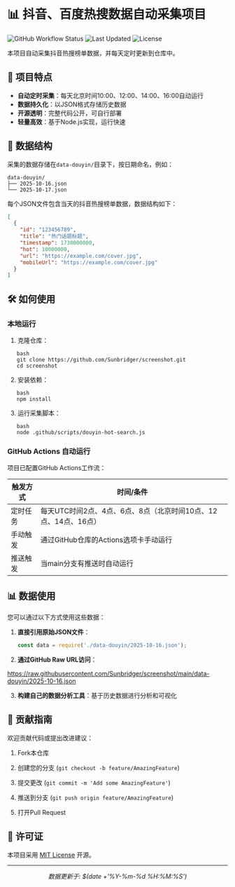 # 📊 抖音、百度热搜数据自动采集项目

![GitHub Workflow Status](https://img.shields.io/github/actions/workflow/status/Sunbridger/screenshot/douyin-hot-search.yml?style=flat-square)
![Last Updated](https://img.shields.io/github/last-commit/Sunbridger/screenshot?label=最后更新&style=flat-square)
![License](https://img.shields.io/github/license/Sunbridger/screenshot?style=flat-square)

本项目自动采集抖音热搜榜单数据，并每天定时更新到仓库中。

## 🌟 项目特点

- **自动定时采集**：每天北京时间10:00、12:00、14:00、16:00自动运行
- **数据持久化**：以JSON格式存储历史数据
- **开源透明**：完整代码公开，可自行部署
- **轻量高效**：基于Node.js实现，运行快速

## 📂 数据结构

采集的数据存储在`data-douyin/`目录下，按日期命名，例如：

```
data-douyin/
├── 2025-10-16.json
└── 2025-10-17.json
```

每个JSON文件包含当天的抖音热搜榜单数据，数据结构如下：

```json
[
  {
    "id": "123456789",
    "title": "热门话题标题",
    "timestamp": 1730000000,
    "hot": 10000000,
    "url": "https://example.com/cover.jpg",
    "mobileUrl": "https://example.com/cover.jpg"
  }
]
```


## 🛠️ 如何使用

### 本地运行

1. 克隆仓库：
```
   bash
   git clone https://github.com/Sunbridger/screenshot.git
   cd screenshot
```

2. 安装依赖：
```
   bash
   npm install
```

3. 运行采集脚本：
```
   bash
   node .github/scripts/douyin-hot-search.js
```

### GitHub Actions 自动运行

项目已配置GitHub Actions工作流：

| 触发方式 | 时间/条件 |
|----------|-----------|
| 定时任务 | 每天UTC时间2点、4点、6点、8点（北京时间10点、12点、14点、16点） |
| 手动触发 | 通过GitHub仓库的Actions选项卡手动运行 |
| 推送触发 | 当main分支有推送时自动运行 |

## 📊 数据使用

您可以通过以下方式使用这些数据：

1. **直接引用原始JSON文件**：
   ```javascript
   const data = require('./data-douyin/2025-10-16.json');
   ```


2. **通过GitHub Raw URL访问**：

https://raw.githubusercontent.com/Sunbridger/screenshot/main/data-douyin/2025-10-16.json


3. **构建自己的数据分析工具**：基于历史数据进行分析和可视化

## 🤝 贡献指南

欢迎贡献代码或提出改进建议：

1. Fork本仓库

2. 创建您的分支 (`git checkout -b feature/AmazingFeature`)

3. 提交更改 (`git commit -m 'Add some AmazingFeature'`)

4. 推送到分支 (`git push origin feature/AmazingFeature`)

5. 打开Pull Request

## 📜 许可证

本项目采用 [MIT License](LICENSE) 开源。

---

<p align="center">
  <em>数据更新于: $(date +'%Y-%m-%d %H:%M:%S')</em>
</p>